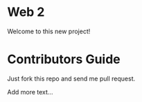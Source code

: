 Web 2
=====

Welcome to this new project!

Contributors Guide
==================

Just fork this repo and send me pull request.

Add more text...
